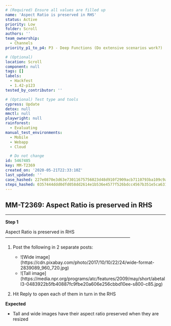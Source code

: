 ```yaml
---
# (Required) Ensure all values are filled up
name: 'Aspect Ratio is preserved in RHS'
status: Active
priority: Low
folder: Scroll
authors: ''
team_ownership:
  - Channels
priority_p1_to_p4: P3 - Deep Functions (Do extensive scenarios work?)

# (Optional)
location: Scroll
component: null
tags: []
labels:
  - Hackfest
  - 1.42-p123
tested_by_contributor: ''

# (Optional) Test type and tools
cypress: Update
detox: null
mmctl: null
playwright: null
rainforest:
  - Evaluating
manual_test_environments:
  - Mobile
  - Webapp
  - Cloud

  # Do not change
id: 5467485
key: MM-T2369
created_on: '2020-05-21T22:33:10Z'
last_updated: ''
case_hashed: 227e0870e3d63e73011675756023d48d910f2909acb7110793ba109c9aba53b1b705955876e2da46809c91d81f50e830
steps_hashed: 0357444ddd0dfd058dd2614e1b536e4577f526bdcc4567b351e5ca6311dcb57a01e36fbdb62e40e6dd6f2acd92962683
---
```


<!-- (Auto-generated) Based on frontmatter's "key" and "name" -->

## MM-T2369: Aspect Ratio is preserved in RHS

---

**Step 1**

Aspect Ratio is preserved in RHS\
————————————————————————————

1. Post the following in 2 separate posts:

   - !\[Wide image]\(https\://cdn.pixabay.com/photo/2017/10/10/22/24/wide-format-2839089\_960\_720.jpg)
   - !\[Tall image]\(https\://media.npr.org/programs/atc/features/2009/may/short/abetall3-0483922b5fb40887fc9fbe20a606e256cbbd10ee-s800-c85.jpg)

2. Hit Reply to open each of them in turn in the RHS

**Expected**

- Tall and wide images have their aspect ratio preserved when they are resized
